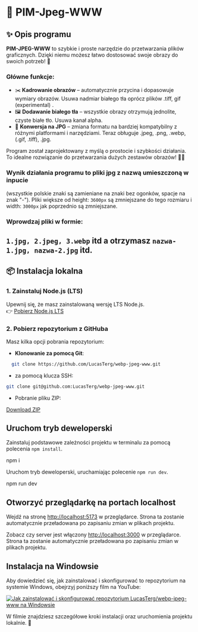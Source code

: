 # 🌟 PIM-Jpeg-WWW

## ✨ Opis programu

**PIM-JPEG-WWW** to szybkie i proste narzędzie do przetwarzania plików graficznych. Dzięki niemu możesz łatwo dostosować swoje obrazy do swoich potrzeb! 🚀  

### Główne funkcje:
- ✂️ **Kadrowanie obrazów** – automatycznie przycina i dopasowuje wymiary obrazów. Usuwa nadmiar białego tła oprócz plików .tiff, gif (experimental) .
- 🖼️ **Dodawanie białego tła** – wszystkie obrazy otrzymują jednolite, czyste białe tło. Usuwa kanał alpha.
- 🔄 **Konwersja na JPG** – zmiana formatu na bardziej kompatybilny z różnymi platformami i narzędziami. Teraz obługuje .jpeg, .png, .webp, (.gif, .tiff), .jpg.  

Program został zaprojektowany z myślą o prostocie i szybkości działania. To idealne rozwiązanie do przetwarzania dużych zestawów obrazów! 🎨✨  

### Wynik działania programu to pliki jpg z nazwą umieszczoną w inpucie 
(wszystkie polskie znaki są zamieniane na znaki bez ogonków, spacje na znak "-"). Pliki większe od height: `3600px` są zmniejszane do tego rozmiaru i width: `3000px` jak poprzednio są zmniejszane.

### Wprowdzaj pliki w formie:
`1.jpg, 2.jpeg, 3.webp` itd a otrzymasz `nazwa-1.jpg, nazwa-2.jpg` itd.
---

## 📦 Instalacja lokalna

### 1. Zainstaluj Node.js (LTS)  
Upewnij się, że masz zainstalowaną wersję LTS Node.js.  
👉 [Pobierz Node.js LTS](https://nodejs.org/en/)

### 2. Pobierz repozytorium z GitHuba  
Masz kilka opcji pobrania repozytorium:
- **Klonowanie za pomocą Git**:  

```bash
  git clone https://github.com/LucasTerg/webp-jpeg-www.git
```

- za pomocą klucza SSH:

```bash
git clone git@github.com:LucasTerg/webp-jpeg-www.git
```

- Pobranie pliku ZIP:

[Download ZIP](https://github.com/LucasTerg/webp-jpeg-www/archive/refs/heads/main.zip)

## Uruchom tryb deweloperski

Zainstaluj podstawowe zależności projektu w terminalu za pomocą polecenia `npm install`.

npm i

Uruchom tryb deweloperski, uruchamiając polecenie `npm run dev`.

npm run dev

## Otworzyć przeglądarkę na portach localhost

Wejdź na stronę [http://localhost:5173](http://localhost:5173) w przeglądarce. Strona
   ta zostanie automatycznie przeładowana po zapisaniu zmian w plikach projektu.

Zobacz czy server jest włączony [http://localhost:3000](http://localhost:3000) w przeglądarce. Strona
   ta zostanie automatycznie przeładowana po zapisaniu zmian w plikach projektu.

## Instalacja na Windowsie

Aby dowiedzieć się, jak zainstalować i skonfigurować to repozytorium na systemie Windows, obejrzyj poniższy film na YouTube:

[![Jak zainstalować i skonfigurować repozytorium LucasTerg/webp-jpeg-www na Windowsie](https://blogs.windows.com/wp-content/uploads/mswbprod/sites/2/2018/12/43b0418862957fff963e2b2bb97306f3.png)](https://youtu.be/UIN0J5sMODM)

W filmie znajdziesz szczegółowe kroki instalacji oraz uruchomienia projektu lokalnie. 🎥